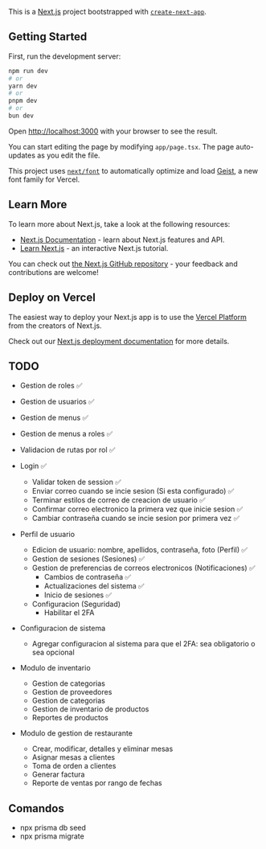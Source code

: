 This is a [Next.js](https://nextjs.org) project bootstrapped with [`create-next-app`](https://nextjs.org/docs/app/api-reference/cli/create-next-app).

## Getting Started

First, run the development server:

```bash
npm run dev
# or
yarn dev
# or
pnpm dev
# or
bun dev
```

Open [http://localhost:3000](http://localhost:3000) with your browser to see the result.

You can start editing the page by modifying `app/page.tsx`. The page auto-updates as you edit the file.

This project uses [`next/font`](https://nextjs.org/docs/app/building-your-application/optimizing/fonts) to automatically optimize and load [Geist](https://vercel.com/font), a new font family for Vercel.

## Learn More

To learn more about Next.js, take a look at the following resources:

- [Next.js Documentation](https://nextjs.org/docs) - learn about Next.js features and API.
- [Learn Next.js](https://nextjs.org/learn) - an interactive Next.js tutorial.

You can check out [the Next.js GitHub repository](https://github.com/vercel/next.js) - your feedback and contributions are welcome!

## Deploy on Vercel

The easiest way to deploy your Next.js app is to use the [Vercel Platform](https://vercel.com/new?utm_medium=default-template&filter=next.js&utm_source=create-next-app&utm_campaign=create-next-app-readme) from the creators of Next.js.

Check out our [Next.js deployment documentation](https://nextjs.org/docs/app/building-your-application/deploying) for more details.

## TODO

- Gestion de roles ✅
- Gestion de usuarios ✅
- Gestion de menus ✅
- Gestion de menus a roles ✅
- Validacion de rutas por rol ✅
- Login ✅
    - Validar token de session ✅
    - Enviar correo cuando se incie sesion (Si esta configurado) ✅
    - Terminar estilos de correo de creacion de usuario ✅
    - Confirmar correo electronico la primera vez que inicie sesion ✅
    - Cambiar contraseña cuando se incie sesion por primera vez ✅
- Perfil de usuario
    - Edicion de usuario: nombre, apellidos, contraseña, foto (Perfil) ✅
    - Gestion de sesiones (Sesiones) ✅
    - Gestion de preferencias de correos electronicos (Notificaciones) ✅
        - Cambios de contraseña ✅
        - Actualizaciones del sistema ✅
        - Inicio de sesiones ✅
    - Configuracion (Seguridad)
        - Habilitar el 2FA
- Configuracion de sistema
    - Agregar configuracion al sistema para que el 2FA: sea obligatorio o sea opcional

- Modulo de inventario
    - Gestion de categorias
    - Gestion de proveedores
    - Gestion de categorias
    - Gestion de inventario de productos 
    - Reportes de productos
    
- Modulo de gestion de restaurante 
    - Crear, modificar, detalles y eliminar mesas
    - Asignar mesas a clientes
    - Toma de orden a clientes
    - Generar factura
    - Reporte de ventas por rango de fechas

## Comandos

- npx prisma db seed
- npx prisma migrate